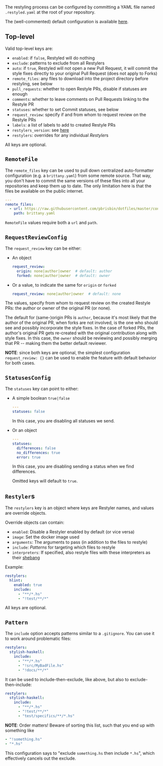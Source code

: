 The restyling process can be configured by committing a YAML file named `.restyled.yaml` at the root of your repository.

The (well-commented) default configuration is available [here](https://github.com/restyled-io/restyler/blob/master/config/default.yaml).

## Top-level

Valid top-level keys are:

- `enabled`: if `false`, Restyled will do nothing
- `exclude`: patterns to exclude from all Restylers
- `auto`: if `true`, Restyled will not open a new Pull Request, it will commit the style fixes directly to your original Pull Request (does not apply to Forks)
- `remote_files`: any files to download into the project directory before restyling, see below
- `pull_requests`: whether to open Restyle PRs, disable if statuses are enough
- `comments`: whether to leave comments on Pull Requests linking to the Restyle PR
- `statuses`: whether to set Commit statuses, see below
- `request_review`: specify if and from whom to request review on the Restyle PRs
- `labels`: a list of labels to add to created Restyle PRs
- `restylers_version`: see [here](https://github.com/restyled-io/restyled.io/wiki/Restyler-Versions)
- `restylers`: overrides for any individual *Restyler*s

All keys are optional.

## `RemoteFile`

The `remote_files` key can be used to pull down centralized auto-formatter configuration (e.g. a `brittany.yaml`) from some remote source. That way, you don't have to commit the same versions of these files into all your repositories and keep them up to date. The only limitation here is that the files be available on the public internet.

```yaml
---
remote_files:
  - url: https://raw.githubusercontent.com/pbrisbin/dotfiles/master/config/brittany/config.yaml
    path: brittany.yaml
```

`RemoteFile` values require both a `url` and `path`.

## `RequestReviewConfig`

The `request_review` key can be either:

- An object

  ```yaml
  request_review:
    origin: none|author|owner  # default: author
    forked: none|author|owner  # default: owner
  ```

- Or a value, to indicate the same for `origin` or `forked`

  ```yaml
  request_review: none|author|owner  # default: none
  ```

The values, specify from whom to request review on the created Restyle PRs: the author or owner of the original PR (or none).

The default for (same-)origin PRs is `author`, because it's most likely that the author of the original PR, when forks are not involved, is the one who should see and possibly incorporate the style fixes. In the case of forked PRs, the author's original PR gets re-created with the original contribution along with style fixes. In this case, the `owner` should be reviewing and possibly merging that PR -- making them the better default reviewer.

**NOTE**: since both keys are optional, the simplest configuration `request_review: {}` can be used to enable the feature with default behavior for both cases.

## `StatusesConfig`

The `statuses` key can point to either:

- A simple boolean `true|false`

  ```yaml
  ---
  statuses: false
  ```

  In this case, you are disabling all statuses we send.

- Or an object

  ```yaml
  ---
  statuses:
    differences: false
    no_differences: true
    error: true
  ```

  In this case, you are disabling sending a status when we find differences.

  Omitted keys will default to `true`.

## `Restyler`s

The `restylers` key is an object where keys are Restyler names, and values are override objects.

Override objects can contain:

- `enabled`: Disable a Restyler enabled by default (or vice versa)
- `image`: Set the docker image used
- `arguments`: The arguments to pass (in addition to the files to restyle)
- `include`: *Patterns* for targeting which files to restyle
- `interpreters`: If specified, also restyle files with these interpreters as their [shebang](https://en.wikipedia.org/wiki/Shebang_(Unix))

Example:

  ```yaml
  restylers:
    hlint:
      enabled: true
      include:
        - "**/*.hs"
        - "!test/**/*"
  ```

All keys are optional.

## `Pattern`

The `include` option accepts patterns similar to a `.gitignore`. You can use it to work around problematic files:

```yaml
restylers:
  stylish-haskell:
    include:
      - "**/*.hs"
      - "!src/MyBadFile.hs"
      - "!docs/**/*"
```

It can be used to include-then-exclude, like above, but also to exclude-then-include:

```yaml
restylers:
  stylish-haskell:
    include:
      - "**/*.hs"
      - "!test/**/*"
      - "test/specifics/**/*.hs"
```

**NOTE**: Order matters! Beware of sorting this list, such that you end up with something like

```yaml
- "!something.hs"
- "*.hs"
```

This configuration says to "exclude `something.hs` then include `*.hs`", which effectively cancels out the exclude.